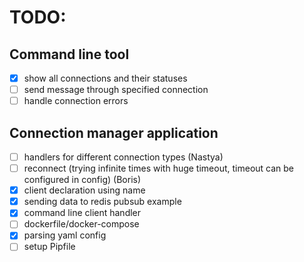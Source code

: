 # TODO:
## Command line tool
- [x] show all connections and their statuses
- [ ] send message through specified connection
- [ ] handle connection errors

## Connection manager application
- [ ] handlers for different connection types  (Nastya)
- [ ] reconnect (trying infinite times with huge timeout, timeout can be configured in config)  (Boris)
- [x] client declaration using name
- [x] sending data to redis pubsub example
- [x] command line client handler  
- [ ] dockerfile/docker-compose
- [x] parsing yaml config
- [ ] setup Pipfile
